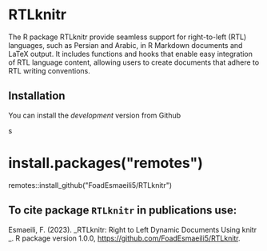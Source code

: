 # RTLknitr

<!---ImpShrinkage <img src="man/figures/logo.png" align="right" /> 
======================
![R-CMD-check](https://github.com/mnrzrad/ImpShrinkage/actions/workflows/R-CMD-check.yaml)
![CRAN_Status_Badge](https://cran.r-project.org/package=ImpShrinkage)
![Last week Downloads](https://cran.r-project.org/package=ImpShrinkage)
![Downloads per month](https://cran.r-project.org/package=ImpShrinkage)
![Total Downloads](https://cran.r-project.org/package=ImpShrinkage)
![Licence](https://www.gnu.org/licenses/gpl-3.0.en.html)
-->

The R package RTLknitr provide seamless support for right-to-left (RTL) languages, such as Persian and Arabic, in R Markdown documents and LaTeX output. It includes functions and hooks that enable easy integration of RTL language content, allowing users to create documents that adhere to RTL writing conventions.


## Installation
<!--
You can install the *stable* version from
CRAN.

s
install.packages('ImpShrinkage', dependencies = TRUE)

-->
You can install the *development* version from
Github

s
# install.packages("remotes")
remotes::install_github("FoadEsmaeili5/RTLknitr")


## To cite package `RTLknitr` in publications use:
  Esmaeili, F. (2023). _RTLknitr: Right to Left Dynamic Documents Using knitr _. R package version 1.0.0,
  <https://github.com/FoadEsmaeili5/RTLknitr>.
<!--
A BibTeX entry for LaTeX users is

  @Manual{ImpShrinkage,
    title = {ImpShrinkage: Improved Shrinkage Estimations for Multiple Linear Regression},
    author = {Mina Norouzirad and Danial Mazarei and Ricardo Moura},
    year = {2023},
    note = {R package version 1.0.0},
    url = {https://cran.r-project.org/package=ImpShrinkage}
  }
  -->
  
